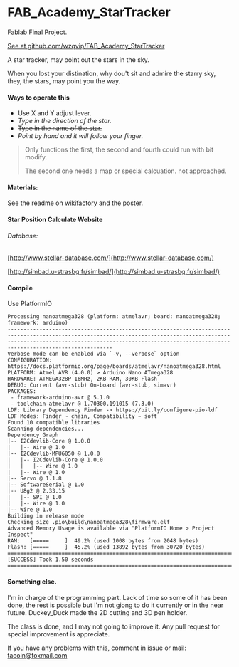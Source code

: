 # FAB_Academy_StarTracker

 Fablab Final Project.

[See at github.com/wzqvip/FAB_Academy_StarTracker](https://github.com/wzqvip/FAB_Academy_StarTracker "Code")

A star tracker, may point out the stars in the sky.

When you lost your distination, why dou't sit and admire the starry sky, they, the stars, may point you the way.

#### Ways to operate this

* Use X and Y adjust lever.
* *Type in the direction of the star.*
* ~~Type in the name of the star.~~
* *Point by hand and it will follow your finger.*

> Only functions the first, the second and fourth could run with bit modify.
>
> The second one needs a map or special calcuation. not approached.

#### Materials:

See the readme on [wikifactory](https://wikifactory.com/+fablabo/shanghai-tech-fablab-2022) and the poster.

#### Star Position Calculate Website

###### Database:

[http://www.stellar-database.com/](http://www.stellar-database.com/)

[http://simbad.u-strasbg.fr/simbad/](http://simbad.u-strasbg.fr/simbad/)

#### Compile

Use PlatformIO

```
Processing nanoatmega328 (platform: atmelavr; board: nanoatmega328; framework: arduino)
---------------------------------------------------------------------------------------------------------------------------------------------------------------------------------------------------------------------------------------------------
Verbose mode can be enabled via `-v, --verbose` option
CONFIGURATION: https://docs.platformio.org/page/boards/atmelavr/nanoatmega328.html
PLATFORM: Atmel AVR (4.0.0) > Arduino Nano ATmega328
HARDWARE: ATMEGA328P 16MHz, 2KB RAM, 30KB Flash
DEBUG: Current (avr-stub) On-board (avr-stub, simavr)
PACKAGES:
 - framework-arduino-avr @ 5.1.0
 - toolchain-atmelavr @ 1.70300.191015 (7.3.0)
LDF: Library Dependency Finder -> https://bit.ly/configure-pio-ldf
LDF Modes: Finder ~ chain, Compatibility ~ soft
Found 10 compatible libraries
Scanning dependencies...
Dependency Graph
|-- I2Cdevlib-Core @ 1.0.0
|   |-- Wire @ 1.0
|-- I2Cdevlib-MPU6050 @ 1.0.0
|   |-- I2Cdevlib-Core @ 1.0.0
|   |   |-- Wire @ 1.0
|   |-- Wire @ 1.0
|-- Servo @ 1.1.8
|-- SoftwareSerial @ 1.0
|-- U8g2 @ 2.33.15
|   |-- SPI @ 1.0
|   |-- Wire @ 1.0
|-- Wire @ 1.0
Building in release mode
Checking size .pio\build\nanoatmega328\firmware.elf
Advanced Memory Usage is available via "PlatformIO Home > Project Inspect"
RAM:   [=====     ]  49.2% (used 1008 bytes from 2048 bytes)
Flash: [=====     ]  45.2% (used 13892 bytes from 30720 bytes)
=========================================================================================================== [SUCCESS] Took 1.50 seconds ===========================================================================================================
```

#### Something else.

I'm in charge of the programming part. Lack of time so some of it has been done, the rest is possible but I'm not giong to do it currently or in the near future. Duckey_Duck made the 2D cutting and 3D pen holder.

The class is done, and I may not going to improve it. Any pull request for special improvement is appreciate.

If you have any problems with this, comment in issue or mail: tacoin@foxmail.com
